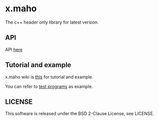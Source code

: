 # x.maho
The c++ header only library for latest version.

## API
API [here](https://forno.github.io/xmaho/annotated.html)

## Tutorial and example
x.maho wiki is [this](https://github.com/forno/xmaho/wiki) for tutorial and example.

You can refer to [test programs](https://github.com/forno/xmaho/tree/master/test) as example.

## LICENSE
This software is released under the BSD 2-Clause License, see LICENSE.
